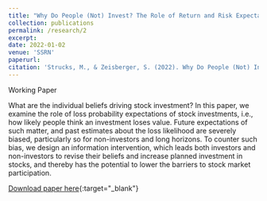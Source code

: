 ```yaml
---
title: "Why Do People (Not) Invest? The Role of Return and Risk Expectations"
collection: publications
permalink: /research/2
excerpt:
date: 2022-01-02
venue: 'SSRN'
paperurl:
citation: 'Strucks, M., & Zeisberger, S. (2022). Why Do People (Not) Invest? The Role of Return and Risk Expectations <i>SSRN</i>'
---
```

Working Paper

What are the individual beliefs driving stock investment? In this paper, we examine the role of loss probability expectations of stock investments, i.e., how likely people think an investment loses value. Future expectations of such matter, and past estimates about the loss likelihood are severely biased, particularly so for non-investors and long horizons. To counter such bias, we design an information intervention, which leads both investors and non-investors to revise their beliefs and increase planned investment in stocks, and thereby has the potential to lower the barriers to stock market participation.

[Download paper here](https://ssrn.com/abstract=4019188){:target="_blank"}
